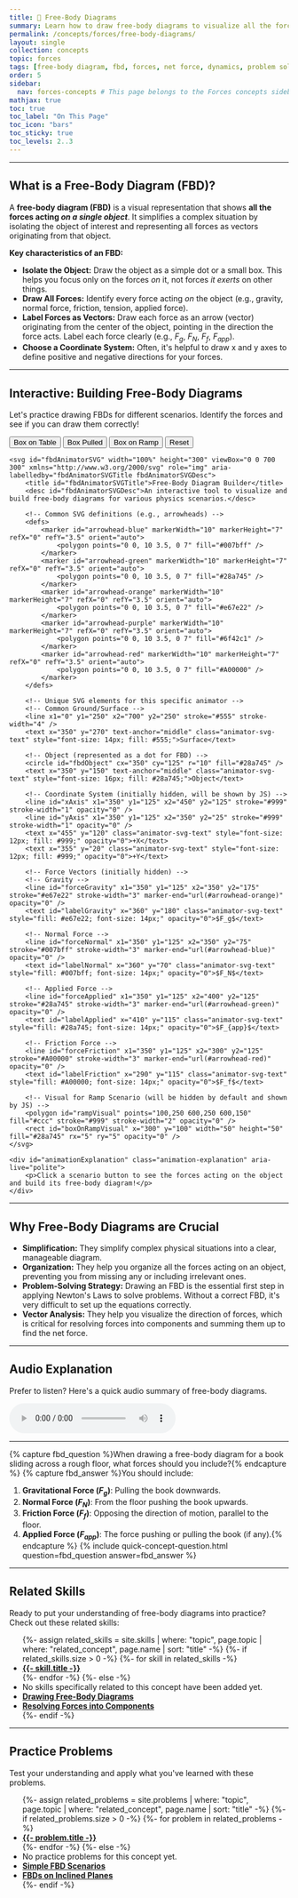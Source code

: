 ```yaml
---
title: 📘 Free-Body Diagrams
summary: Learn how to draw free-body diagrams to visualize all the forces acting on an object, a crucial step for solving dynamics problems.
permalink: /concepts/forces/free-body-diagrams/
layout: single
collection: concepts
topic: forces
tags: [free-body diagram, fbd, forces, net force, dynamics, problem solving, vectors]
order: 5
sidebar:
  nav: forces-concepts # This page belongs to the Forces concepts sidebar
mathjax: true
toc: true
toc_label: "On This Page"
toc_icon: "bars"
toc_sticky: true
toc_levels: 2..3
---
```


<p class="lead" markdown="1" style="border-left: 4px solid #2A52BE; padding-left: 1rem;">

---

## **What is a Free-Body Diagram (FBD)?**

A **free-body diagram (FBD)** is a visual representation that shows **all the forces acting *on a single object***. It simplifies a complex situation by isolating the object of interest and representing all forces as vectors originating from that object.

**Key characteristics of an FBD:**

* **Isolate the Object:** Draw the object as a simple dot or a small box. This helps you focus only on the forces *on* it, not forces *it exerts* on other things.
* **Draw All Forces:** Identify every force acting *on* the object (e.g., gravity, normal force, friction, tension, applied force).
* **Label Forces as Vectors:** Draw each force as an arrow (vector) originating from the center of the object, pointing in the direction the force acts. Label each force clearly (e.g., $F_g$, $F_N$, $F_f$, $F_{app}$).
* **Choose a Coordinate System:** Often, it's helpful to draw x and y axes to define positive and negative directions for your forces.

---

## **Interactive: Building Free-Body Diagrams**

Let's practice drawing FBDs for different scenarios. Identify the forces and see if you can draw them correctly!

<div class="animator-container">
    <div style="margin-bottom: 0.8rem;">
        <button id="scenarioBoxOnTable" class="animator-button btn-blue" aria-label="Scenario: Box on a table">Box on Table</button>
        <button id="scenarioBoxPulled" class="animator-button btn-green" aria-label="Scenario: Box pulled horizontally">Box Pulled</button>
        <button id="scenarioBoxOnRamp" class="animator-button btn-orange" aria-label="Scenario: Box on an inclined ramp">Box on Ramp</button>
        <button id="resetAnimation" class="animator-button btn-red" aria-label="Reset simulation">Reset</button>
    </div>

    <svg id="fbdAnimatorSVG" width="100%" height="300" viewBox="0 0 700 300" xmlns="http://www.w3.org/2000/svg" role="img" aria-labelledby="fbdAnimatorSVGTitle fbdAnimatorSVGDesc">
        <title id="fbdAnimatorSVGTitle">Free-Body Diagram Builder</title>
        <desc id="fbdAnimatorSVGDesc">An interactive tool to visualize and build free-body diagrams for various physics scenarios.</desc>

        <!-- Common SVG definitions (e.g., arrowheads) -->
        <defs>
            <marker id="arrowhead-blue" markerWidth="10" markerHeight="7" refX="0" refY="3.5" orient="auto">
                <polygon points="0 0, 10 3.5, 0 7" fill="#007bff" />
            </marker>
            <marker id="arrowhead-green" markerWidth="10" markerHeight="7" refX="0" refY="3.5" orient="auto">
                <polygon points="0 0, 10 3.5, 0 7" fill="#28a745" />
            </marker>
            <marker id="arrowhead-orange" markerWidth="10" markerHeight="7" refX="0" refY="3.5" orient="auto">
                <polygon points="0 0, 10 3.5, 0 7" fill="#e67e22" />
            </marker>
            <marker id="arrowhead-purple" markerWidth="10" markerHeight="7" refX="0" refY="3.5" orient="auto">
                <polygon points="0 0, 10 3.5, 0 7" fill="#6f42c1" />
            </marker>
            <marker id="arrowhead-red" markerWidth="10" markerHeight="7" refX="0" refY="3.5" orient="auto">
                <polygon points="0 0, 10 3.5, 0 7" fill="#A00000" />
            </marker>
        </defs>

        <!-- Unique SVG elements for this specific animator -->
        <!-- Common Ground/Surface -->
        <line x1="0" y1="250" x2="700" y2="250" stroke="#555" stroke-width="4" />
        <text x="350" y="270" text-anchor="middle" class="animator-svg-text" style="font-size: 14px; fill: #555;">Surface</text>

        <!-- Object (represented as a dot for FBD) -->
        <circle id="fbdObject" cx="350" cy="125" r="10" fill="#28a745" />
        <text x="350" y="150" text-anchor="middle" class="animator-svg-text" style="font-size: 16px; fill: #28a745;">Object</text>

        <!-- Coordinate System (initially hidden, will be shown by JS) -->
        <line id="xAxis" x1="350" y1="125" x2="450" y2="125" stroke="#999" stroke-width="1" opacity="0" />
        <line id="yAxis" x1="350" y1="125" x2="350" y2="25" stroke="#999" stroke-width="1" opacity="0" />
        <text x="455" y="120" class="animator-svg-text" style="font-size: 12px; fill: #999;" opacity="0">+X</text>
        <text x="355" y="20" class="animator-svg-text" style="font-size: 12px; fill: #999;" opacity="0">+Y</text>

        <!-- Force Vectors (initially hidden) -->
        <!-- Gravity -->
        <line id="forceGravity" x1="350" y1="125" x2="350" y2="175" stroke="#e67e22" stroke-width="3" marker-end="url(#arrowhead-orange)" opacity="0" />
        <text id="labelGravity" x="360" y="180" class="animator-svg-text" style="fill: #e67e22; font-size: 14px;" opacity="0">$F_g$</text>

        <!-- Normal Force -->
        <line id="forceNormal" x1="350" y1="125" x2="350" y2="75" stroke="#007bff" stroke-width="3" marker-end="url(#arrowhead-blue)" opacity="0" />
        <text id="labelNormal" x="360" y="70" class="animator-svg-text" style="fill: #007bff; font-size: 14px;" opacity="0">$F_N$</text>

        <!-- Applied Force -->
        <line id="forceApplied" x1="350" y1="125" x2="400" y2="125" stroke="#28a745" stroke-width="3" marker-end="url(#arrowhead-green)" opacity="0" />
        <text id="labelApplied" x="410" y="115" class="animator-svg-text" style="fill: #28a745; font-size: 14px;" opacity="0">$F_{app}$</text>

        <!-- Friction Force -->
        <line id="forceFriction" x1="350" y1="125" x2="300" y2="125" stroke="#A00000" stroke-width="3" marker-end="url(#arrowhead-red)" opacity="0" />
        <text id="labelFriction" x="290" y="115" class="animator-svg-text" style="fill: #A00000; font-size: 14px;" opacity="0">$F_f$</text>

        <!-- Visual for Ramp Scenario (will be hidden by default and shown by JS) -->
        <polygon id="rampVisual" points="100,250 600,250 600,150" fill="#ccc" stroke="#999" stroke-width="2" opacity="0" />
        <rect id="boxOnRampVisual" x="300" y="100" width="50" height="50" fill="#28a745" rx="5" ry="5" opacity="0" />
    </svg>

    <div id="animationExplanation" class="animation-explanation" aria-live="polite">
        <p>Click a scenario button to see the forces acting on the object and build its free-body diagram!</p>
    </div>
</div>

<script src="/assets/js/forces/free-body-diagrams-animator.js"></script>

---

## **Why Free-Body Diagrams are Crucial**

* **Simplification:** They simplify complex physical situations into a clear, manageable diagram.
* **Organization:** They help you organize all the forces acting on an object, preventing you from missing any or including irrelevant ones.
* **Problem-Solving Strategy:** Drawing an FBD is the essential first step in applying Newton's Laws to solve problems. Without a correct FBD, it's very difficult to set up the equations correctly.
* **Vector Analysis:** They help you visualize the direction of forces, which is critical for resolving forces into components and summing them up to find the net force.

---

## **Audio Explanation**

<p>Prefer to listen? Here's a quick audio summary of free-body diagrams.</p>
<audio controls class="audio-player" aria-label="Audio summary of free-body diagrams">
  <source src="/assets/audio/forces/free-body-diagrams-audio.mp3" type="audio/mpeg">
  Your browser does not support the audio element.
</audio>

---

{% capture fbd_question %}When drawing a free-body diagram for a book sliding across a rough floor, what forces should you include?{% endcapture %}
{% capture fbd_answer %}You should include:
1.  **Gravitational Force ($F_g$)**: Pulling the book downwards.
2.  **Normal Force ($F_N$)**: From the floor pushing the book upwards.
3.  **Friction Force ($F_f$)**: Opposing the direction of motion, parallel to the floor.
4.  **Applied Force ($F_{app}$)**: The force pushing or pulling the book (if any).{% endcapture %}
{% include quick-concept-question.html question=fbd_question answer=fbd_answer %}

---

## **Related Skills**

Ready to put your understanding of free-body diagrams into practice? Check out these related skills:

<ul>
  {%- assign related_skills = site.skills | where: "topic", page.topic | where: "related_concept", page.name | sort: "title" -%}
  {%- if related_skills.size > 0 -%}
    {%- for skill in related_skills -%}
      <li><a href="{{- skill.url | relative_url -}}"><strong>{{- skill.title -}}</strong></a></li>
    {%- endfor -%}
  {%- else -%}
    <li>No skills specifically related to this concept have been added yet.</li>
    <li><a href="/skills/drawing-free-body-diagrams/"><strong>Drawing Free-Body Diagrams</strong></a></li>
    <li><a href="/skills/resolving-forces-into-components/"><strong>Resolving Forces into Components</strong></a></li>
  {%- endif -%}
</ul>

<hr>

<h2>Practice Problems</h2>
<p>Test your understanding and apply what you've learned with these problems.</p>
<ul>
  {%- assign related_problems = site.problems | where: "topic", page.topic | where: "related_concept", page.name | sort: "title" -%}
  {%- if related_problems.size > 0 -%}
    {%- for problem in related_problems -%}
      <li><a href="{{- problem.url | relative_url -}}"><strong>{{- problem.title -}}</strong></a></li>
    {%- endfor -%}
  {%- else -%}
    <li>No practice problems for this concept yet.</li>
    <li><a href="/problems/fbd-simple-scenarios/"><strong>Simple FBD Scenarios</strong></a></li>
    <li><a href="/problems/fbd-inclined-plane/"><strong>FBDs on Inclined Planes</strong></a></li>
  {%- endif -%}
</ul>